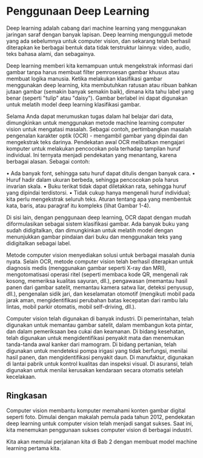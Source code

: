 # Penggunaan Deep Learning

Deep learning adalah cabang dari machine learning yang menggunakan jaringan saraf dengan banyak lapisan. Deep learning mengungguli metode yang ada sebelumnya untuk computer vision, dan sekarang telah berhasil diterapkan ke berbagai bentuk data tidak terstruktur lainnya: video, audio, teks bahasa alami, dan sebagainya.

Deep learning memberi kita kemampuan untuk mengekstrak informasi dari gambar tanpa harus membuat filter pemrosesan gambar khusus atau membuat logika manusia. Ketika melakukan klasifikasi gambar menggunakan deep learning, kita membutuhkan ratusan atau ribuan bahkan jutaan gambar (semakin banyak semakin baik), dimana kita tahu label yang benar (seperti "tulip" atau "daisy"). Gambar berlabel ini dapat digunakan untuk melatih model deep learning klasifikasi gambar.

Selama Anda dapat merumuskan tugas dalam hal belajar dari data, dimungkinkan untuk menggunakan metode machine learning computer vision untuk mengatasi masalah. Sebagai contoh, pertimbangkan masalah pengenalan karakter optik (OCR) - mengambil gambar yang dipindai dan mengekstrak teks darinya. Pendekatan awal OCR melibatkan mengajari komputer untuk melakukan pencocokan pola terhadap tampilan huruf individual. Ini ternyata menjadi pendekatan yang menantang, karena berbagai alasan. Sebagai contoh:

• Ada banyak font, sehingga satu huruf dapat ditulis dengan banyak cara.
• Huruf hadir dalam ukuran berbeda, sehingga pencocokan pola harus invarian skala.
• Buku terikat tidak dapat diletakkan rata, sehingga huruf yang dipindai terdistorsi.
• Tidak cukup hanya mengenali huruf individual; kita perlu mengekstrak seluruh teks.
      Aturan tentang apa yang membentuk kata, baris, atau paragraf itu kompleks (lihat
      Gambar 1-4).

Di sisi lain, dengan penggunaan deep learning, OCR dapat dengan mudah diformulasikan sebagai sistem klasifikasi gambar. Ada banyak buku yang sudah didigitalkan, dan dimungkinkan untuk melatih model dengan menunjukkan gambar pindaian dari buku dan menggunakan teks yang didigitalkan sebagai label.

Metode computer vision menyediakan solusi untuk berbagai masalah dunia nyata. Selain OCR, metode computer vision telah berhasil diterapkan untuk diagnosis medis (menggunakan gambar seperti X-ray dan MRI), mengotomatisasi operasi ritel (seperti membaca kode QR, mengenali rak kosong, memeriksa kualitas sayuran, dll.), pengawasan (memantau hasil panen dari gambar satelit, memantau kamera satwa liar, deteksi penyusup, dll.), pengenalan sidik jari, dan keselamatan otomotif (mengikuti mobil pada jarak aman, mengidentifikasi perubahan batas kecepatan dari rambu lalu lintas, mobil parkir otomatis, mobil self-driving, dll.).

Computer vision telah digunakan di banyak industri. Di pemerintahan, telah digunakan untuk memantau gambar satelit, dalam membangun kota pintar, dan dalam pemeriksaan bea cukai dan keamanan. Di bidang kesehatan, telah digunakan untuk mengidentifikasi penyakit mata dan menemukan tanda-tanda awal kanker dari mamogram. Di bidang pertanian, telah digunakan untuk mendeteksi pompa irigasi yang tidak berfungsi, menilai hasil panen, dan mengidentifikasi penyakit daun. Di manufaktur, digunakan di lantai pabrik untuk kontrol kualitas dan inspeksi visual. Di asuransi, telah digunakan untuk menilai kerusakan kendaraan secara otomatis setelah kecelakaan.

## Ringkasan
Computer vision membantu komputer memahami konten gambar digital seperti foto. Dimulai dengan makalah pemula pada tahun 2012, pendekatan deep learning untuk computer vision telah menjadi sangat sukses. Saat ini, kita menemukan penggunaan sukses computer vision di berbagai industri.

Kita akan memulai perjalanan kita di Bab 2 dengan membuat model machine learning pertama kita.